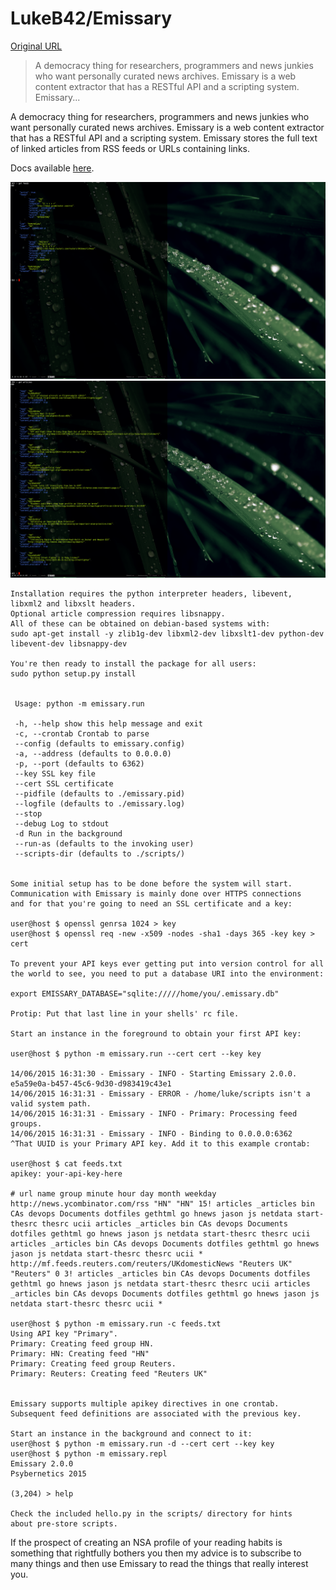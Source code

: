 # LukeB42/Emissary

[Original URL](https://github.com/LukeB42/Emissary)

> A democracy thing for researchers, programmers and news junkies who want personally curated news archives. Emissary is a web content extractor that has a RESTful API and a scripting system. Emissary...

A democracy thing for researchers, programmers and news junkies who want personally curated news archives. Emissary is a web content extractor that has a RESTful API and a scripting system. Emissary stores the full text of linked articles from RSS feeds or URLs containing links.

Docs available [here](http://docs.psybernetics.org/).

[![Alt text](https://github.com/LukeB42/Emissary/raw/master/doc/emissary3.png?raw=true "Feed Groups")](https://github.com/LukeB42/Emissary/blob/master/doc/emissary3.png?raw=true) [![Alt text](https://github.com/LukeB42/Emissary/raw/master/doc/emissary2.png?raw=true "Articles")](https://github.com/LukeB42/Emissary/blob/master/doc/emissary2.png?raw=true)

```
Installation requires the python interpreter headers, libevent, libxml2 and libxslt headers.
Optional article compression requires libsnappy. 
All of these can be obtained on debian-based systems with:
sudo apt-get install -y zlib1g-dev libxml2-dev libxslt1-dev python-dev libevent-dev libsnappy-dev

You're then ready to install the package for all users:
sudo python setup.py install


 Usage: python -m emissary.run 

 -h, --help show this help message and exit
 -c, --crontab Crontab to parse
 --config (defaults to emissary.config)
 -a, --address (defaults to 0.0.0.0)
 -p, --port (defaults to 6362)
 --key SSL key file
 --cert SSL certificate
 --pidfile (defaults to ./emissary.pid)
 --logfile (defaults to ./emissary.log)
 --stop 
 --debug Log to stdout
 -d Run in the background
 --run-as (defaults to the invoking user)
 --scripts-dir (defaults to ./scripts/)


Some initial setup has to be done before the system will start.
Communication with Emissary is mainly done over HTTPS connections
and for that you're going to need an SSL certificate and a key:

user@host $ openssl genrsa 1024 > key
user@host $ openssl req -new -x509 -nodes -sha1 -days 365 -key key > cert

To prevent your API keys ever getting put into version control for all
the world to see, you need to put a database URI into the environment:

export EMISSARY_DATABASE="sqlite://///home/you/.emissary.db"

Protip: Put that last line in your shells' rc file.

Start an instance in the foreground to obtain your first API key:

user@host $ python -m emissary.run --cert cert --key key

14/06/2015 16:31:30 - Emissary - INFO - Starting Emissary 2.0.0.
e5a59e0a-b457-45c6-9d30-d983419c43e1
14/06/2015 16:31:31 - Emissary - ERROR - /home/luke/scripts isn't a valid system path.
14/06/2015 16:31:31 - Emissary - INFO - Primary: Processing feed groups.
14/06/2015 16:31:31 - Emissary - INFO - Binding to 0.0.0.0:6362
^That UUID is your Primary API key. Add it to this example crontab:

user@host $ cat feeds.txt
apikey: your-api-key-here

# url name group minute hour day month weekday
http://news.ycombinator.com/rss "HN" "HN" 15! articles _articles bin CAs devops Documents dotfiles gethtml go hnews jason js netdata start-thesrc thesrc ucii articles _articles bin CAs devops Documents dotfiles gethtml go hnews jason js netdata start-thesrc thesrc ucii articles _articles bin CAs devops Documents dotfiles gethtml go hnews jason js netdata start-thesrc thesrc ucii *
http://mf.feeds.reuters.com/reuters/UKdomesticNews "Reuters UK" "Reuters" 0 3! articles _articles bin CAs devops Documents dotfiles gethtml go hnews jason js netdata start-thesrc thesrc ucii articles _articles bin CAs devops Documents dotfiles gethtml go hnews jason js netdata start-thesrc thesrc ucii *

user@host $ python -m emissary.run -c feeds.txt
Using API key "Primary".
Primary: Creating feed group HN.
Primary: HN: Creating feed "HN"
Primary: Creating feed group Reuters.
Primary: Reuters: Creating feed "Reuters UK"


Emissary supports multiple apikey directives in one crontab.
Subsequent feed definitions are associated with the previous key.

Start an instance in the background and connect to it:
user@host $ python -m emissary.run -d --cert cert --key key
user@host $ python -m emissary.repl
Emissary 2.0.0
Psybernetics 2015

(3,204) > help

Check the included hello.py in the scripts/ directory for hints
about pre-store scripts.
```

If the prospect of creating an NSA profile of your reading habits is something that rightfully bothers you then my advice is to subscribe to many things and then use Emissary to read the things that really interest you.

